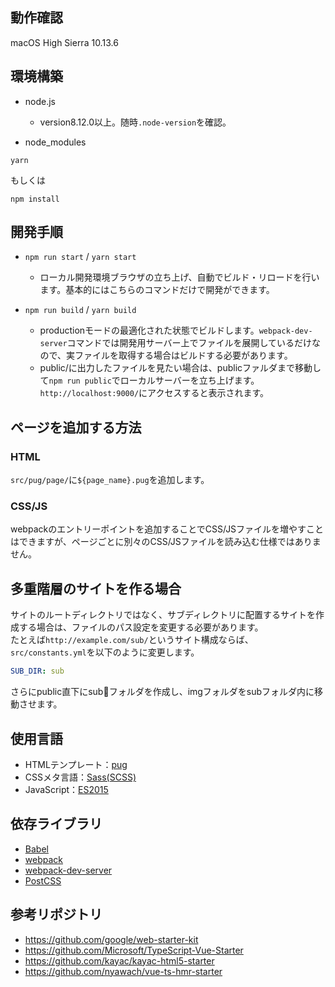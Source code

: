 ## 動作確認

macOS High Sierra 10.13.6

## 環境構築

- node.js
  - version8.12.0以上。随時`.node-version`を確認。

- node_modules

```
yarn
```
もしくは
```
npm install
```

## 開発手順

- `npm run start` / `yarn start`
  - ローカル開発環境ブラウザの立ち上げ、自動でビルド・リロードを行います。基本的にはこちらのコマンドだけで開発ができます。

- `npm run build` / `yarn build`
  - productionモードの最適化された状態でビルドします。`webpack-dev-server`コマンドでは開発用サーバー上でファイルを展開しているだけなので、実ファイルを取得する場合はビルドする必要があります。
  - public/に出力したファイルを見たい場合は、publicファルダまで移動して`npm run public`でローカルサーバーを立ち上げます。`http://localhost:9000/`にアクセスすると表示されます。

## ページを追加する方法

### HTML

`src/pug/page/`に`${page_name}.pug`を追加します。

### CSS/JS

webpackのエントリーポイントを追加することでCSS/JSファイルを増やすことはできますが、ページごとに別々のCSS/JSファイルを読み込む仕様ではありません。  

## 多重階層のサイトを作る場合

サイトのルートディレクトリではなく、サブディレクトリに配置するサイトを作成する場合は、ファイルのパス設定を変更する必要があります。  
たとえば`http://example.com/sub/`というサイト構成ならば、`src/constants.yml`を以下のように変更します。

```yml
SUB_DIR: sub
```

さらにpublic直下にsubフォルダを作成し、imgフォルダをsubフォルダ内に移動させます。


## 使用言語

- HTMLテンプレート：[pug](https://pugjs.org/api/getting-started.html)
- CSSメタ言語：[Sass(SCSS)](http://sass-lang.com/)
- JavaScript：[ES2015](https://babeljs.io/docs/en/learn)

## 依存ライブラリ

- [Babel](https://babeljs.io/)
- [webpack](https://webpack.js.org/)
- [webpack-dev-server](https://github.com/webpack/webpack-dev-server)
- [PostCSS](https://postcss.org/)

## 参考リポジトリ

- https://github.com/google/web-starter-kit
- https://github.com/Microsoft/TypeScript-Vue-Starter
- https://github.com/kayac/kayac-html5-starter
- https://github.com/nyawach/vue-ts-hmr-starter